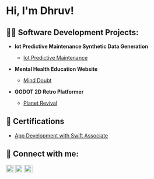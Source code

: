 <h1>Hi, I'm Dhruv!</h1>

<h2>👨‍💻 Software Development Projects:</h2>

- <b>Iot Predictive Maintenance Synthetic Data Generation</b>
  - [Iot Predictive Maintenance](https://github.com/Xenomorphing828/IotPredictiveMaintenance/tree/main)

- <b>Mental Health Education Website</b>
  - [Mind Doubt](https://github.com/Xenomorphing828/Mind-Doubt)

- <b>GODOT 2D Retro Platformer</b>
  - [Planet Revival](https://github.com/Xenomorphing828/PlanetRevival)

<h2>📔 Certifications</h2>

- [App Development with Swift Associate](https://www.credly.com/badges/73502600-88f5-44d0-a804-d782ab74ca04)


<h2> 🤳 Connect with me:</h2>

[<img align="left" alt="JoshMadakor | YouTube" width="22px" src="https://cdn.jsdelivr.net/npm/simple-icons@v3/icons/youtube.svg" />][youtube]
[<img align="left" alt="JoshMadakor | LinkedIn" width="22px" src="https://cdn.jsdelivr.net/npm/simple-icons@v3/icons/linkedin.svg" />][linkedin]
[<img align="left" alt="JoshMadakor | Instagram" width="22px" src="https://cdn.jsdelivr.net/npm/simple-icons@v3/icons/instagram.svg" />][instagram]


[youtube]: https://www.youtube.com/channel/UCoEIbO8KTo3jgKjuKpK5-SQ
[instagram]: https://www.instagram.com/dhruv.d1ghe/
[linkedin]: https://www.linkedin.com/in/dhruv-dighe-35209432b/

<!--
**joshmadakor1/joshmadakor1** is a ✨ _special_ ✨ repository because its `README.md` (this file) appears on your GitHub profile.

Here are some ideas to get you started:

- 🔭 I’m currently working on ...
- 🌱 I’m currently learning ...
- 👯 I’m looking to collaborate on ...
- 🤔 I’m looking for help with ...
- 💬 Ask me about ...
- 📫 How to reach me: ...
- 😄 Pronouns: ...
- ⚡ Fun fact: ...
-->
